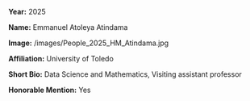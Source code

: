 **Year:** 2025

**Name:** Emmanuel Atoleya Atindama

**Image:** /images/People_2025_HM_Atindama.jpg

**Affiliation:** University of Toledo

**Short Bio:** Data Science and Mathematics, Visiting assistant professor

**Honorable Mention:** Yes

